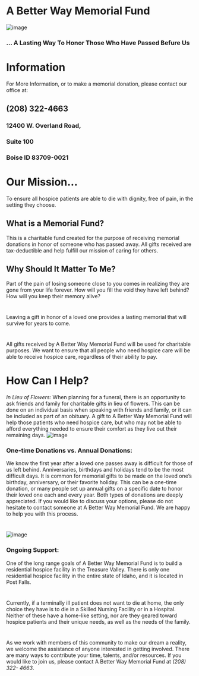 # A Better Way Memorial Fund
![image](https://user-images.githubusercontent.com/102836463/161354373-0ae3d29d-03a2-4df6-ba27-9c2c85914728.png)
### ... A Lasting Way To Honor Those Who Have Passed Befure Us
# Information
For More Information, or to 
make a memorial donation, 
please contact our office at:
## (208) 322-4663
### 12400 W. Overland Road, 
### Suite 100
### Boise ID 83709-0021
# Our Mission... 
To ensure all hospice patients 
are able to die with dignity, free 
of pain, in the setting they 
choose.
## What is a Memorial Fund?
This is a charitable fund created 
for the purpose of receiving 
memorial donations in honor of 
someone who has passed 
away. All gifts received are tax-deductible and help fulfill our 
mission of caring for others.
## Why Should It Matter To Me?
Part of the pain of losing someone close to you comes in 
realizing they are gone from 
your life forever. How will you 
fill the void they have left 
behind? How will you keep their 
memory alive?
#
Leaving a gift in honor of a 
loved one provides a lasting 
memorial that will survive for 
years to come.
#
All gifts received by A Better 
Way Memorial Fund will be 
used for charitable purposes. 
We want to ensure that all 
people who need hospice care 
will be able to receive hospice 
care, regardless of their ability 
to pay.
# How Can I Help?
*In Lieu of Flowers:* When 
planning for a funeral, there is 
an opportunity to ask friends 
and family for charitable gifts in 
lieu of flowers. This can be 
done on an individual basis 
when speaking with friends and 
family, or it can be included as 
part of an obituary. A gift to A 
Better Way Memorial Fund will 
help those patients who need 
hospice care, but who may not 
be able to afford everything 
needed to ensure their comfort 
as they live out their remaining 
days.
![image](https://user-images.githubusercontent.com/102836463/161354593-a1b656c6-da2b-4468-8a63-b35a3bef869d.png)
### One-time Donations vs. Annual Donations:
We know 
the first year after a loved one 
passes away is difficult for those 
of us left behind. Anniversaries, 
birthdays and holidays tend to 
be the most difficult days. It is 
common for memorial gifts to be 
made on the loved one’s 
birthday, anniversary, or their 
favorite holiday. This can be a 
one-time donation, or many 
people set up annual gifts on a 
specific date to honor their 
loved one each and every year. 
Both types of donations are 
deeply appreciated. If you 
would like to discuss your 
options, please do not hesitate 
to contact someone at A Better 
Way Memorial Fund. We are 
happy to help you with this 
process.
# 
# 
# 
![image](https://user-images.githubusercontent.com/102836463/161354624-01f54e2d-2dc4-433e-bc87-2ebcedf8473d.png)
### Ongoing Support:
One of the 
long range goals of A Better 
Way Memorial Fund is to build a 
residential hospice facility in the 
Treasure Valley. There is only 
one residential hospice facility in 
the entire state of Idaho, and it 
is located in Post Falls. 
#
Currently, if a terminally ill 
patient does not want to die at 
home, the only choice they have 
is to die in a Skilled Nursing 
Facility or in a Hospital. Neither 
of these have a home-like 
setting, nor are they geared 
toward hospice patients and 
their unique needs, as well as 
the needs of the family.
#
As we work with members of 
this community to make our 
dream a reality, we welcome the 
assistance of anyone interested 
in getting involved. There are 
many ways to contribute your 
time, talents, and/or resources. 
If you would like to join us, 
please contact A Better Way 
Memorial Fund at *(208) 322-
4663*.

